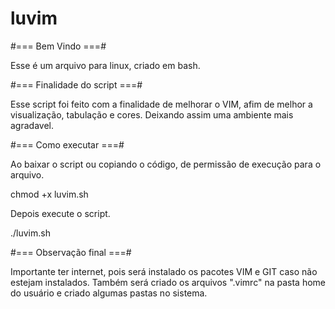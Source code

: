 # luvim
<p>#=== Bem Vindo ===#</p>
Esse é um arquivo para linux, criado em bash.

<p>#=== Finalidade do script ===#</p>
Esse script foi feito com a finalidade de melhorar o VIM, afim de melhor a 
visualização, tabulação e cores.
Deixando assim uma ambiente mais agradavel.

<p>#=== Como executar ===#</p>
Ao baixar o script ou copiando o código, de permissão de execução para o 
arquivo.
<p>chmod +x luvim.sh</p>
Depois execute o script.
<p>./luvim.sh</p>


<p>#=== Observação final ===#</p>
Importante ter internet, pois será instalado os pacotes VIM e GIT caso não
estejam instalados.
Também será criado os arquivos ".vimrc" na pasta home do usuário e criado 
algumas pastas no sistema.
